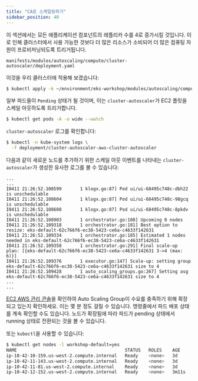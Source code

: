 ```yaml
---
title: "CA로 스케일링하기"
sidebar_position: 40
---
```


이 섹션에서는 모든 애플리케이션 컴포넌트의 레플리카 수를 4로 증가시킬 것입니다. 이로 인해 클러스터에서 사용 가능한 것보다 더 많은 리소스가 소비되어 더 많은 컴퓨팅 자원이 프로비저닝되도록 트리거됩니다.

```file
manifests/modules/autoscaling/compute/cluster-autoscaler/deployment.yaml
```

이것을 우리 클러스터에 적용해 보겠습니다:

```bash hook=ca-pod-scaleout timeout=180
$ kubectl apply -k ~/environment/eks-workshop/modules/autoscaling/compute/cluster-autoscaler
```

일부 파드들이 `Pending` 상태가 될 것이며, 이는 `cluster-autoscaler`가 EC2 플릿을 스케일 아웃하도록 트리거합니다.

```bash test=false
$ kubectl get pods -A -o wide --watch
```

`cluster-autoscaler` 로그를 확인합니다:

```bash test=false
$ kubectl -n kube-system logs \
  -f deployment/cluster-autoscaler-aws-cluster-autoscaler
```

다음과 같이 새로운 노드를 추가하기 위한 스케일 아웃 이벤트를 나타내는 `cluster-autoscaler`가 생성한 유사한 로그를 볼 수 있습니다:

```text
...
...
I0411 21:26:52.108599       1 klogx.go:87] Pod ui/ui-68495c748c-dbh22 is unschedulable
I0411 21:26:52.108604       1 klogx.go:87] Pod ui/ui-68495c748c-98gcq is unschedulable
I0411 21:26:52.108608       1 klogx.go:87] Pod ui/ui-68495c748c-8pkdv is unschedulable
I0411 21:26:52.108903       1 orchestrator.go:108] Upcoming 0 nodes
I0411 21:26:52.109318       1 orchestrator.go:181] Best option to resize: eks-default-62c766f6-ec38-5423-ce6a-c4633f142631
I0411 21:26:52.109334       1 orchestrator.go:185] Estimated 1 nodes needed in eks-default-62c766f6-ec38-5423-ce6a-c4633f142631
I0411 21:26:52.109358       1 orchestrator.go:291] Final scale-up plan: [{eks-default-62c766f6-ec38-5423-ce6a-c4633f142631 3->4 (max: 6)}]
I0411 21:26:52.109376       1 executor.go:147] Scale-up: setting group eks-default-62c766f6-ec38-5423-ce6a-c4633f142631 size to 4
I0411 21:26:52.109428       1 auto_scaling_groups.go:267] Setting asg eks-default-62c766f6-ec38-5423-ce6a-c4633f142631 size to 4
...
...
```

[EC2 AWS 관리 콘솔](https://console.aws.amazon.com/ec2/home?#Instances:sort=instanceId)을 확인하여 Auto Scaling Group이 수요를 충족하기 위해 확장되고 있는지 확인하세요. 이는 몇 분 정도 걸릴 수 있습니다. 명령줄에서 파드 배포 상태를 계속 확인할 수도 있습니다. 노드가 확장됨에 따라 파드가 pending 상태에서 running 상태로 전환되는 것을 볼 수 있습니다.

또는 `kubectl`을 사용할 수 있습니다:

```bash
$ kubectl get nodes -l workshop-default=yes
NAME                                         STATUS   ROLES    AGE     VERSION
ip-10-42-10-159.us-west-2.compute.internal   Ready    <none>   3d      vVAR::KUBERNETES_NODE_VERSION
ip-10-42-11-143.us-west-2.compute.internal   Ready    <none>   3d      vVAR::KUBERNETES_NODE_VERSION
ip-10-42-11-81.us-west-2.compute.internal    Ready    <none>   3d      vVAR::KUBERNETES_NODE_VERSION
ip-10-42-12-152.us-west-2.compute.internal   Ready    <none>   3m11s   vVAR::KUBERNETES_NODE_VERSION
```